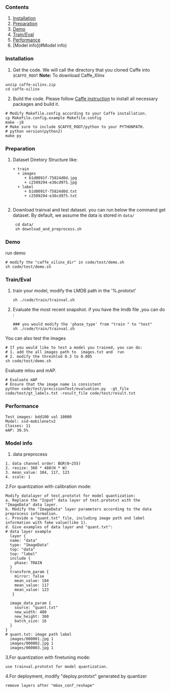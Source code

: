 ### Contents
1. [Installation](#installation)
2. [Preparation](#Preparation)
3. [Demo](#Demo)
4. [Train/Eval](#traineval)
5. [Performance](#Performance)
6. [Model info](#Model info)

### Installation
1. Get the code. We will call the directory that you cloned Caffe into `$CAFFE_ROOT`
  **Note:** To download Caffe_Xlinx
  
  ```shell
  unzip caffe-xilinx.zip
  cd caffe-xilinx
  ```

2. Build the code. Please follow [Caffe instruction](http://caffe.berkeleyvision.org/installation.html) to install all necessary packages and build it.
  ```shell
  # Modify Makefile.config according to your Caffe installation.
  cp Makefile.config.example Makefile.config
  make -j8
  # Make sure to include $CAFFE_ROOT/python to your PYTHONPATH.
  # python version(python2)
  make py
  ```
### Preparation
1. Dataset Diretory Structure like:
   ```shell
   + train
     + images
        + b1d0091f-75824d0d.jpg
        + c2509294-e36cd975.jpg
     + label
        + b1d0091f-75824d0d.txt
        + c2509294-e36cd975.txt
      
    ```
2. Download trainval and test dataset. you can run below the command get dataset. By default, we assume the data is stored in `data/`
    ```shell
     cd data/
     sh download_and_preprocess.sh
     ```


### Demo
 run demo
  ```shell
  # modify the "caffe_xilinx_dir" in code/test/demo.sh
  sh code/test/demo.sh
  ```
### Train/Eval
1. train your model, modify the LMDB path in the '%.prototxt'
   ```shell
   sh ./code/train/trainval.sh
   ```
2. Evaluate the most recent snapshot.
  if you have the lmdb file ,you can do :
   ```shell
   ### you would modify the 'phase_type' from "train " to "test"
   sh ./code/train/trainval.sh
   ```
  You can also test the images 
   ```shell
   # If you would like to test a model you trained, you can do:
   # 1. add the all images path to  images.txt and  run 
   # 2. modify the threshlod 0.3 to 0.005 
   sh code/test/demo.sh
   ```
   Evaluate mIou and mAP.
   ```shell
   # Evaluate mAP
   # Ensure that the image name is consistent
   python code/test/precisionTest/evaluation.py  -gt_file code/test/gt_labels.txt -result_file code/test/result.txt
   ```
### Performance
   ```shell
   Test images: bdd100 val 10000
   Model: ssd-mobilenetv2
   Classes: 11
   mAP: 30.5% 
   ```
### Model info
1. data preprocess
```
1. data channel order: BGR(0~255)                  
2. resize: 360 * 480(H * W) 
3. mean_value: 104, 117, 123
4. scale: 1
```
2.For quantization with calibration mode:
  ```
  Modify datalayer of test.prototxt for model quantization:
  a. Replace the "Input" data layer of test.prototxt with the "ImageData" data layer.
  b. Modify the "ImageData" layer parameters according to the data preprocess information.
  c. Provide a "quant.txt" file, including image path and label information with fake value(like 1).
  d. Give examples of data layer and "quant.txt":
  # data layer example
    layer {
    name: "data"
    type: "ImageData"
    top: "data"
    top: "label"
    include {
      phase: TRAIN
    }
    transform_param {
      mirror: false
      mean_value: 104
      mean_value: 117
      mean_value: 123
     }

    image_data_param {
      source: "quant.txt"
      new_width: 480  
      new_height: 360
      batch_size: 16
    }
  }
  # quant.txt: image path label
    images/000001.jpg 1
    images/000002.jpg 1
    images/000003.jpg 1

  ```
3.For quantization with finetuning mode: 
  ```
  use trainval.prototxt for model quantization.
  ```
4.For deployment, modify "deploy.prototxt" generated by quantizer
  ```
  remove layers after "mbox_conf_reshape"
  ```